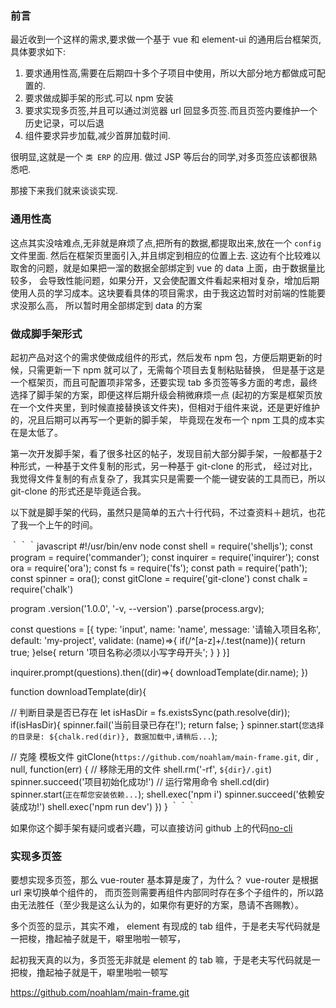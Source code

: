 ### 前言  

最近收到一个这样的需求,要求做一个基于 vue 和 element-ui 的通用后台框架页,具体要求如下:
1. 要求通用性高,需要在后期四十多个子项目中使用，所以大部分地方都做成可配置的.
2. 要求做成脚手架的形式.可以 npm 安装
3. 要求实现多页签,并且可以通过浏览器 url 回显多页签.而且页签内要维护一个历史记录，可以后退
4. 组件要求异步加载,减少首屏加载时间.

很明显,这就是一个 `类 ERP` 的应用. 做过 JSP 等后台的同学,对多页签应该都很熟悉吧.  

那接下来我们就来谈谈实现.


### 通用性高

这点其实没啥难点,无非就是麻烦了点,把所有的数据,都提取出来,放在一个 `config` 文件里面.
然后在框架页里面引入,并且绑定到相应的位置上去. 这边有个比较难以取舍的问题，就是如果把一溜的数据全部绑定到 vue 的 data 上面，由于数据量比较多，
会导致性能问题，如果分开，又会使配置文件看起来相对复杂，增加后期使用人员的学习成本。这块要看具体的项目需求，由于我这边暂时对前端的性能要求没那么高，
所以暂时用全部绑定到 data 的方案

### 做成脚手架形式

起初产品对这个的需求使做成组件的形式，然后发布 npm 包，方便后期更新的时候，只需更新一下 npm 就可以了，无需每个项目去复制粘贴替换，
但是基于这是一个框架页，而且可配置项非常多，还要实现 tab 多页签等多方面的考虑，最终选择了脚手架的方案，即便这样后期升级会稍微麻烦一点
(起初的方案是框架页放在一个文件夹里，到时候直接替换该文件夹)，但相对于组件来说，还是更好维护的，况且后期可以再写一个更新的脚手架，
毕竟现在发布一个 npm 工具的成本实在是太低了。

第一次开发脚手架，看了很多社区的帖子，发现目前大部分脚手架，一般都基于2种形式，一种基于文件复制的形式，另一种基于 git-clone 的形式，
经过对比，我觉得文件复制的有点复杂了，我其实只是需要一个能一键安装的工具而已，所以 git-clone 的形式还是毕竟适合我。

以下就是脚手架的代码，虽然只是简单的五六十行代码，不过查资料＋趟坑，也花了我一个上午的时间。

｀｀｀javascript
#!/usr/bin/env node
const shell = require('shelljs');
const program = require('commander');
const inquirer = require('inquirer');
const ora = require('ora');
const fs = require('fs');
const path = require('path');
const spinner = ora();
const gitClone = require('git-clone')
const chalk = require('chalk')


program
	.version('1.0.0', '-v, --version')
	.parse(process.argv);

const questions = [{
  type: 'input',
  name: 'name',
  message: '请输入项目名称',
  default: 'my-project',
  validate: (name)=>{
    if(/^[a-z]+/.test(name)){
      return true;
    }else{
      return '项目名称必须以小写字母开头';
    }
  }
}]

inquirer.prompt(questions).then((dir)=>{
  downloadTemplate(dir.name);
})

function downloadTemplate(dir){

  //  判断目录是否已存在
  let isHasDir = fs.existsSync(path.resolve(dir));
  if(isHasDir){
    spinner.fail('当前目录已存在!');
    return false;
  }
  spinner.start(`您选择的目录是: ${chalk.red(dir)}, 数据加载中,请稍后...`);

  // 克隆 模板文件
  gitClone(`https://github.com/noahlam/main-frame.git`, dir , null, function(err) {
    // 移除无用的文件
    shell.rm('-rf', `${dir}/.git`)
	  spinner.succeed('项目初始化成功!')
    // 运行常用命令
    shell.cd(dir)
	  spinner.start(`正在帮您安装依赖...`);
    shell.exec('npm i')
	  spinner.succeed('依赖安装成功!')
    shell.exec('npm run dev')
  })
}
｀｀｀

如果你这个脚手架有疑问或者兴趣，可以直接访问 github 上的代码[no-cli](https://github.com/noahlam/no-cli.git)


### 实现多页签

要想实现多页签，那么 vue-router 基本算是废了，为什么？ vue-router 是根据 url 来切换单个组件的，
而页签则需要再组件内部同时存在多个子组件的，所以路由无法胜任（至少我是这么认为的，如果你有更好的方案，恳请不吝赐教）。

多个页签的显示，其实不难， element 有现成的 tab 组件，于是老夫写代码就是一把梭，撸起袖子就是干，噼里啪啦一顿写，


起初我天真的以为，多页签无非就是 element 的 tab 嘛，于是老夫写代码就是一把梭，撸起袖子就是干，噼里啪啦一顿写


https://github.com/noahlam/main-frame.git